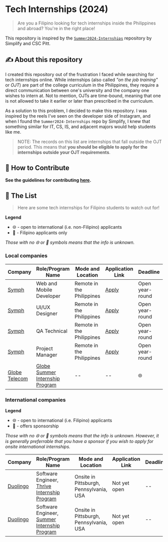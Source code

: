 # Tech Internships (2024)
> Are you a Filipino looking for tech internships inside the Philippines and abroad? You're in the right place!

This repository is inspired by the [`Summer2024-Internships`](https://github.com/SimplifyJobs/Summer2024-Internships) repository by Simplify and CSC Pitt. 


## ✍️ About this repository
I created this repository out of the frustration I faced while searching for tech internships online. While internships (also called <i>"on the job training"</i> or <i>OJT</i>) are part of the college curriculum in the Philippines, they require a direct communication between one's university and the company one wishes to intern at. Not to mention, OJTs are time-bound, meaning that one is not allowed to take it earlier or later than prescribed in the curriculum. 

As a solution to this problem, I decided to make this repository. I was inspired by the reels I've seen on the developer side of Instagram, and when I found the `Summer2024-Internships` repo by Simplify, I knew that something similar for IT, CS, IS, and adjacent majors would help students like me.

> NOTE: The records on this list are internships that fall outside the OJT period. This means that **you should be eligible to apply for the internships outside your OJT requirements**.


## 🤝 How to Contribute
**See the guidelines for contributing [here](https:).**

## 💼 The List
> Here are some tech internships for Filipino students to watch out for!

**Legend**

- 🌐 - open to international (i.e. non-Filipino) applicants
- 🎌 - Filipino applicants only

<i>Those with no 🌐 or 🎌 symbols means that the info is unknown. </i>

### Local companies

| Company | Role/Program Name | Mode and Location | Application Link | Deadline | Notes | 
| ------- | ---- | ----------------- | ---------------- | -------- | ----- |
| [Symph](https://www.symph.co/) | Web and Mobile Developer | Remote in the Philippines | <a href="https://docs.google.com/forms/d/e/1FAIpQLScWPiGFwh40VcthhTZmU7a4znWS2vUG4ZILTfUN-qweqkhS4g/viewform">Apply</a> | Open year-round |
| [Symph](https://www.symph.co/) | UI/UX Designer | Remote in the Philippines | <a href="https://docs.google.com/forms/d/e/1FAIpQLScWPiGFwh40VcthhTZmU7a4znWS2vUG4ZILTfUN-qweqkhS4g/viewform">Apply</a> | Open year-round |
| [Symph](https://www.symph.co/) | QA Technical | Remote in the Philippines | <a href="https://docs.google.com/forms/d/e/1FAIpQLScWPiGFwh40VcthhTZmU7a4znWS2vUG4ZILTfUN-qweqkhS4g/viewform">Apply</a> | Open year-round |
| [Symph](https://www.symph.co/) | Project Manager | Remote in the Philippines | <a href="https://docs.google.com/forms/d/e/1FAIpQLScWPiGFwh40VcthhTZmU7a4znWS2vUG4ZILTfUN-qweqkhS4g/viewform">Apply</a> | Open year-round |
| [Globe Telecom](https://www.globe.com.ph) | [Globe Summer Internship Program](https://www.globe.com.ph/about-us/careers/students-graduates) | -- | -- | 🌐 | Sophomore to senior students |


### International companies

**Legend**

- 🌐 - open to international (i.e. Filipino) applicants
- 📝 - offers sponsorship

<i>Those with no 🌐 or 📝 symbols means that the info is unknown. However, it is generally preferrable that you have a sponsor if you wish to apply for onsite international internships.</i>


| Company | Role/Program Name | Mode and Location | Application Link | Deadline | Notes | 
| ------- | ---- | ----------------- | ---------------- | -------- | ----- |
| [Duolingo](https://duolingo.com/) | Software Engineer, [Thrive Internship Program](https://careers.duolingo.com/?type=Thrive%20Program) | Onsite in Pittsburgh, Pennsylvania, USA | Not yet open | -- | For sophomores only |
| [Duolingo](https://duolingo.com/) | Software Engineer, [Summer Internship Program](https://careers.duolingo.com/?type=Intern) | Onsite in Pittsburgh, Pennsylvania, USA | Not yet open | -- |







